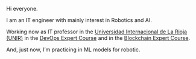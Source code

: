 Hi everyone.

I am an IT engineer with mainly interest in Robotics and AI.

Working now as IT professor in the [Universidad Internacional de La Rioja (UNIR)]( https://www.unir.net/) in the [DevOps Expert Course](https://www.unir.net/ingenieria/curso-devops-cloud-computing-produccion-software/) and in the [Blockchain Expert Course]( https://estudiar.unir.net/es/es-esp-cu-ing-curso-blockchain/).

And, just now, I’m practicing in ML models for robotic.
